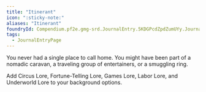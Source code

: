 ```yaml
---
title: "Itinerant"
icon: ":sticky-note:"
aliases: "Itinerant"
foundryId: Compendium.pf2e.gmg-srd.JournalEntry.5KDGPcdZpdZumUYy.JournalEntryPage.DtOdjcWowkPl881Q
tags:
  - JournalEntryPage
---
```

You never had a single place to call home. You might have been part of a nomadic caravan, a traveling group of entertainers, or a smuggling ring.

Add Circus Lore, Fortune-Telling Lore, Games Lore, Labor Lore, and Underworld Lore to your background options.